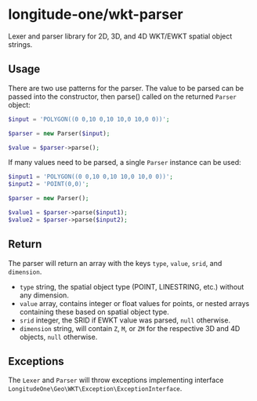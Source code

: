 # longitude-one/wkt-parser

Lexer and parser library for 2D, 3D, and 4D WKT/EWKT spatial object strings.

## Usage

There are two use patterns for the parser. The value to be parsed can be passed into the constructor, then parse()
called on the returned ```Parser``` object:

```php
$input = 'POLYGON((0 0,10 0,10 10,0 10,0 0))';

$parser = new Parser($input);

$value = $parser->parse();
```

If many values need to be parsed, a single ```Parser``` instance can be used:

```php
$input1 = 'POLYGON((0 0,10 0,10 10,0 10,0 0))';
$input2 = 'POINT(0,0)';

$parser = new Parser();

$value1 = $parser->parse($input1);
$value2 = $parser->parse($input2);
```

## Return

The parser will return an array with the keys ```type```, ```value```, ```srid```, and ```dimension```.
- ```type``` string, the spatial object type (POINT, LINESTRING, etc.) without any dimension.
- ```value``` array, contains integer or float values for points, or nested arrays containing these based on spatial object type.
- ```srid``` integer, the SRID if EWKT value was parsed, ```null``` otherwise.
- ```dimension``` string, will contain ```Z```, ```M```, or ```ZM``` for the respective 3D and 4D objects, ```null``` otherwise.

## Exceptions

The ```Lexer``` and ```Parser``` will throw exceptions implementing interface ```LongitudeOne\Geo\WKT\Exception\ExceptionInterface```.
